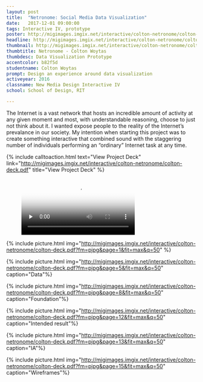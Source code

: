 ```yaml
---
layout: post
title:  "Netronome: Social Media Data Visualization"
date:   2017-12-01 09:00:00
tags: Interactive IV, prototype
poster: http://migimages.imgix.net/interactive/colton-netronome/colton-intro.png
headline: http://migimages.imgix.net/interactive/colton-netronome/colton-intro.png?fm=pjpg&h=400&fit=fill&bg=fff&crop=fp&fp-y=.46&auto=format&pad=20
thumbnail: http://migimages.imgix.net/interactive/colton-netronome/colton-intro.png?fit=fill&bg=fff&fm=pjpg&q=85&chromasub=444
thumbtitle: Netronome - Colton Woytas
thumbdesc: Data Visualization Prototype
accentcolor: b82f5d
studentname: Colton Woytas
prompt: Design an experience around data visualization
activeyear: 2016
classname: New Media Design Interactive IV
school: School of Design, RIT

---
```


<section>
<p>The Internet is a vast network that hosts an incredible amount of activity at any given moment and most, with understandable reasoning, choose to just not think about it. I wanted expose people to the reality of the Internet’s prevalance in our society. My intention when starting this project was to create something interactive that combined sound with the staggering number of individuals performing an “ordinary” Internet task at any time. </p>

{% include calltoaction.html text="View Project Deck" link="http://migimages.imgix.net/interactive/colton-netronome/colton-deck.pdf" title="View Project Deck" %}

<figure class="fullsize">
<video preload="none" poster="{{ page.poster }}?fm=pjpg&w=1074&h=604&fit=fill&bg=fff&blend=dd{{ page.accentcolor }}&bm=normal&sat=-100&q=50" playsinline autoplay controls loop src="http://students.miguelcardona.com/media/netronome/netronome-coltonwoytas.mp4">
	<source src="http://students.miguelcardona.com/media/netronome/netronome-coltonwoytas.mp4" type="video/mp4">
</video>
</figure>

{% include picture.html img="http://migimages.imgix.net/interactive/colton-netronome/colton-deck.pdf?fm=pjpg&page=1&fit=max&q=50" %}


{% include picture.html img="http://migimages.imgix.net/interactive/colton-netronome/colton-deck.pdf?fm=pjpg&page=5&fit=max&q=50" caption="Data"%}

{% include picture.html img="http://migimages.imgix.net/interactive/colton-netronome/colton-deck.pdf?fm=pjpg&page=8&fit=max&q=50" caption="Foundation"%}

{% include picture.html img="http://migimages.imgix.net/interactive/colton-netronome/colton-deck.pdf?fm=pjpg&page=12&fit=max&q=50" caption="Intended result"%}

{% include picture.html img="http://migimages.imgix.net/interactive/colton-netronome/colton-deck.pdf?fm=pjpg&page=13&fit=max&q=50" caption="IA"%}

{% include picture.html img="http://migimages.imgix.net/interactive/colton-netronome/colton-deck.pdf?fm=pjpg&page=15&fit=max&q=50" caption="Wireframes"%}


